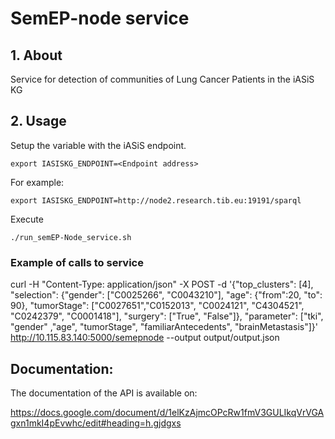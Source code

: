 #  SemEP-node service

## 1.  About

Service for detection of communities of Lung Cancer Patients in the iASiS KG

## 2. Usage

Setup the variable with the iASiS endpoint.

`export IASISKG_ENDPOINT=<Endpoint address>`

For example:

`export IASISKG_ENDPOINT=http://node2.research.tib.eu:19191/sparql`

Execute

`./run_semEP-Node_service.sh`

### Example of calls to service

curl -H "Content-Type: application/json" -X POST -d '{"top_clusters": [4], "selection": {"gender": ["C0025266", "C0043210"], "age": {"from":20, "to": 90}, "tumorStage": ["C0027651","C0152013", "C0024121", "C4304521", "C0242379", "C0001418"], "surgery": ["True", "False"]}, "parameter": ["tki", "gender" ,"age", "tumorStage", "familiarAntecedents", "brainMetastasis"]}' http://10.115.83.140:5000/semepnode --output output/output.json

## Documentation:

The documentation of the API is available on:

https://docs.google.com/document/d/1elKzAjmcOPcRw1fmV3GULIkqVrVGAgxn1mkI4pEvwhc/edit#heading=h.gjdgxs

